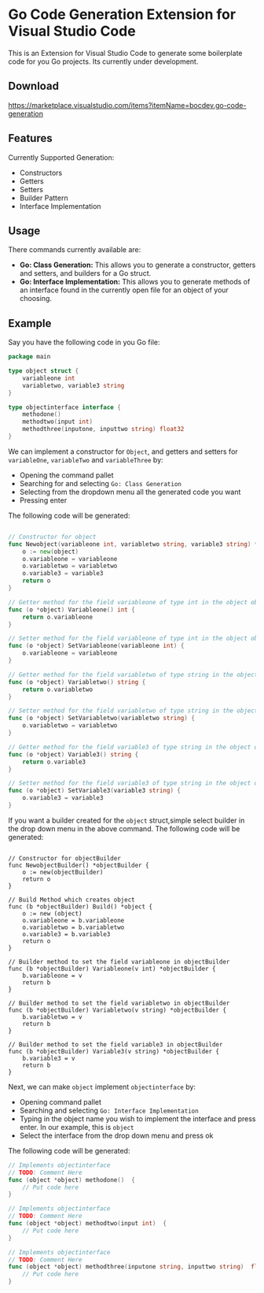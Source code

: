 # Go Code Generation Extension for Visual Studio Code

This is an Extension for Visual Studio Code to generate some boilerplate code for you Go projects. Its currently under development.

## Download
https://marketplace.visualstudio.com/items?itemName=bocdev.go-code-generation

## Features

Currently Supported Generation:

- Constructors
- Getters
- Setters
- Builder Pattern
- Interface Implementation

## Usage

There commands currently available are:

- **Go: Class Generation:** This allows you to generate a constructor, getters and setters, and builders for a Go struct.
- **Go: Interface Implementation:** This allows you to generate methods of an interface found in the currently open file for an object of your choosing.

## Example

Say you have the following code in you Go file:

```go
package main

type object struct {
    variableone int
    variabletwo, variable3 string
}

type objectinterface interface {
    methodone()
    methodtwo(input int)
    methodthree(inputone, inputtwo string) float32
}
```
We can implement a constructor for `Object`, and getters and setters for `variableOne`, `variableTwo` and `variableThree` by:

- Opening the command pallet
- Searching for and selecting `Go: Class Generation`
- Selecting from the dropdown menu all the generated code you want
- Pressing enter

The following code will be generated:

```go

// Constructor for object
func Newobject(variableone int, variabletwo string, variable3 string) *object {
	o := new(object)
	o.variableone = variableone
	o.variabletwo = variabletwo
	o.variable3 = variable3
	return o
}

// Getter method for the field variableone of type int in the object object
func (o *object) Variableone() int {		
	return o.variableone
}

// Setter method for the field variableone of type int in the object object
func (o *object) SetVariableone(variableone int) {		
	o.variableone = variableone
}

// Getter method for the field variabletwo of type string in the object object
func (o *object) Variabletwo() string {		
	return o.variabletwo
}

// Setter method for the field variabletwo of type string in the object object
func (o *object) SetVariabletwo(variabletwo string) {		
	o.variabletwo = variabletwo
}

// Getter method for the field variable3 of type string in the object object
func (o *object) Variable3() string {		
	return o.variable3
}

// Setter method for the field variable3 of type string in the object object
func (o *object) SetVariable3(variable3 string) {		
	o.variable3 = variable3
}
```


If you want a builder created for the `object` struct,simple select builder in the drop down menu in the above command. The following code will be generated:

```golang

// Constructor for objectBuilder
func NewobjectBuilder() *objectBuilder {
	o := new(objectBuilder)
	return o
}

// Build Method which creates object
func (b *objectBuilder) Build() *object {
	o := new (object)
	o.variableone = b.variableone
	o.variabletwo = b.variabletwo
	o.variable3 = b.variable3
	return o
}

// Builder method to set the field variableone in objectBuilder
func (b *objectBuilder) Variableone(v int) *objectBuilder {
	b.variableone = v
	return b
}

// Builder method to set the field variabletwo in objectBuilder
func (b *objectBuilder) Variabletwo(v string) *objectBuilder {
	b.variabletwo = v
	return b
}

// Builder method to set the field variable3 in objectBuilder
func (b *objectBuilder) Variable3(v string) *objectBuilder {
	b.variable3 = v
	return b
}

```



Next, we can make `object` implement `objectinterface` by:

- Opening command pallet
- Searching and selecting `Go: Interface Implementation`
- Typing in the object name you wish to implement the interface and press enter. In our example, this is `object`
- Select the interface from the drop down menu and press ok

The following code will be generated:

```go
// Implements objectinterface
// TODO: Comment Here
func (object *object) methodone()  {		
	// Put code here
}

// Implements objectinterface
// TODO: Comment Here
func (object *object) methodtwo(input int)  {		
	// Put code here
}

// Implements objectinterface
// TODO: Comment Here
func (object *object) methodthree(inputone string, inputtwo string)  float32 {		
	// Put code here
}
```

